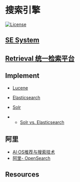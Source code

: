 # 搜索引擎

[![License](https://img.shields.io/badge/license-Apache%202-4EB1BA.svg)](https://www.apache.org/licenses/LICENSE-2.0.html)

## [SE System](se_sys/README.md)

## [Retrieval 统一检索平台](retrieval/README.md)

## Implement
* [Lucene](x_lucene/README.md)

* [Elasticsearch](y_ex/README.md)
* [Solr](y_solr/README.md)
* * [Solr vs. Elasticsearch](http://solr-vs-elasticsearch.com/)

## 阿里
* [AI·OS推荐与搜索技术](https://yq.aliyun.com/teams/23?spm=a2c4e.11153959.0.0.450844ef8tCH8i)
* [阿里- OpenSearch](https://yq.aliyun.com/articles/67156)
## Resources